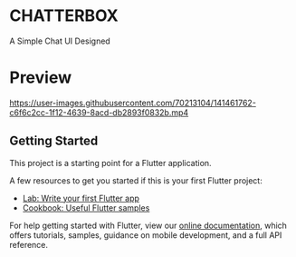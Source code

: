 
# CHATTERBOX

 A Simple Chat UI Designed 

# Preview   
https://user-images.githubusercontent.com/70213104/141461762-c6f6c2cc-1f12-4639-8acd-db2893f0832b.mp4

## Getting Started

This project is a starting point for a Flutter application.

A few resources to get you started if this is your first Flutter project:

- [Lab: Write your first Flutter app](https://flutter.dev/docs/get-started/codelab)
- [Cookbook: Useful Flutter samples](https://flutter.dev/docs/cookbook)

For help getting started with Flutter, view our
[online documentation](https://flutter.dev/docs), which offers tutorials,
samples, guidance on mobile development, and a full API reference.

